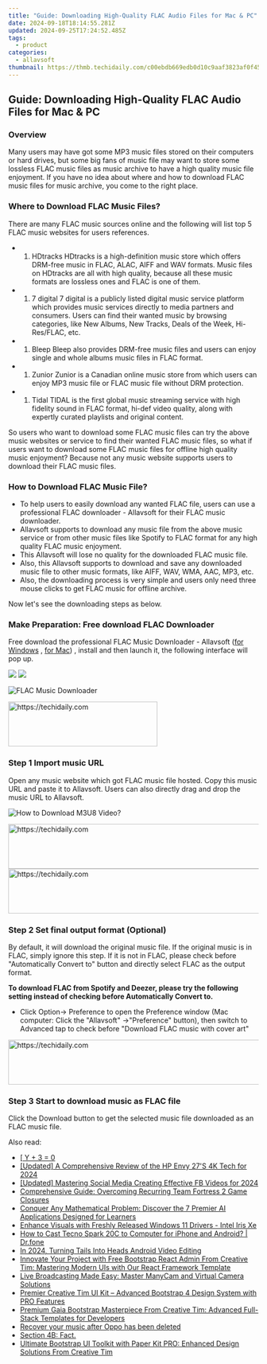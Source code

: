 ```yaml
---
title: "Guide: Downloading High-Quality FLAC Audio Files for Mac & PC"
date: 2024-09-18T18:14:55.281Z
updated: 2024-09-25T17:24:52.485Z
tags:
  - product
categories:
  - allavsoft
thumbnail: https://thmb.techidaily.com/c00ebdb669edb0d10c9aaf3823af0f453bdf1555c8f28ccacb5f514402daa7b4.png
---
```


## Guide: Downloading High-Quality FLAC Audio Files for Mac & PC

### Overview

Many users may have got some MP3 music files stored on their computers or hard drives, but some big fans of music file may want to store some lossless FLAC music files as music archive to have a high quality music file enjoyment. If you have no idea about where and how to download FLAC music files for music archive, you come to the right place.

### Where to Download FLAC Music Files?

There are many FLAC music sources online and the following will list top 5 FLAC music websites for users references.

* 1. HDtracks HDtracks is a high-definition music store which offers DRM-free music in FLAC, ALAC, AIFF and WAV formats. Music files on HDtracks are all with high quality, because all these music formats are lossless ones and FLAC is one of them.
* 1. 7 digital 7 digital is a publicly listed digital music service platform which provides music services directly to media partners and consumers. Users can find their wanted music by browsing categories, like New Albums, New Tracks, Deals of the Week, Hi-Res/FLAC, etc.
* 1. Bleep Bleep also provides DRM-free music files and users can enjoy single and whole albums music files in FLAC format.
* 1. Zunior Zunior is a Canadian online music store from which users can enjoy MP3 music file or FLAC music file without DRM protection.
* 1. Tidal TIDAL is the first global music streaming service with high fidelity sound in FLAC format, hi-def video quality, along with expertly curated playlists and original content.

So users who want to download some FLAC music files can try the above music websites or service to find their wanted FLAC music files, so what if users want to download some FLAC music files for offline high quality music enjoyment? Because not any music website supports users to download their FLAC music files.

### How to Download FLAC Music File?

* To help users to easily download any wanted FLAC file, users can use a professional FLAC downloader - Allavsoft for their FLAC music downloader.
* Allavsoft supports to download any music file from the above music service or from other music files like Spotify to FLAC format for any high quality FLAC music enjoyment.
* This Allavsoft will lose no quality for the downloaded FLAC music file.
* Also, this Allavsoft supports to download and save any downloaded music file to other music formats, like AIFF, WAV, WMA, AAC, MP3, etc.
* Also, the downloading process is very simple and users only need three mouse clicks to get FLAC music for offline archive.

Now let's see the downloading steps as below.

### Make Preparation: Free download FLAC Downloader

Free download the professional FLAC Music Downloader - Allavsoft ([for Windows](https://tools.techidaily.com/allavsoft/products/) , [for Mac](https://tools.techidaily.com/allavsoft/products/)) , install and then launch it, the following interface will pop up.

[![](https://www.allavsoft.com/how-to/../images/how-to/free-download-win.jpg)](https://tools.techidaily.com/allavsoft/products/) [![](https://www.allavsoft.com/how-to/../images/how-to/free-download-mac.jpg)](https://tools.techidaily.com/allavsoft/products/)

![FLAC Music Downloader](https://www.allavsoft.com/how-to/../images/allavsoft/screen-shot-600.jpg)

<!-- affiliate ads begin -->
<a href="https://aidotcom.pxf.io/c/5597632/2129041/19576" target="_top" id="2129041">
  <img src="//a.impactradius-go.com/display-ad/19576-2129041" border="0" alt="https://techidaily.com" width="300" height="90"/>
</a>
<img height="0" width="0" src="https://aidotcom.pxf.io/i/5597632/2129041/19576" style="position:absolute;visibility:hidden;" border="0" />
<!-- affiliate ads end -->

### Step 1 Import music URL

Open any music website which got FLAC music file hosted. Copy this music URL and paste it to Allavsoft. Users can also directly drag and drop the music URL to Allavsoft.

![How to Download M3U8 Video?](https://www.allavsoft.com/how-to/../images/how-to/download-rtmp-video/download-rtmp-video.jpg)

<!-- affiliate ads begin -->
<a href="https://zebaoaffiliateprogram.pxf.io/c/5597632/2137975/21526" target="_top" id="2137975">
  <img src="//a.impactradius-go.com/display-ad/21526-2137975" border="0" alt="https://techidaily.com" width="728" height="90"/>
</a>
<img height="0" width="0" src="https://zebaoaffiliateprogram.pxf.io/i/5597632/2137975/21526" style="position:absolute;visibility:hidden;" border="0" />
<!-- affiliate ads end -->

<!-- affiliate ads begin -->
<a href="https://appsumo.8odi.net/c/5597632/2043597/7443" target="_top" id="2043597">
  <img src="//a.impactradius-go.com/display-ad/7443-2043597" border="0" alt="https://techidaily.com" width="728" height="90"/>
</a>
<img height="0" width="0" src="https://appsumo.8odi.net/i/5597632/2043597/7443" style="position:absolute;visibility:hidden;" border="0" />
<!-- affiliate ads end -->

### Step 2 Set final output format (Optional)

By default, it will download the original music file. If the original music is in FLAC, simply ignore this step. If it is not in FLAC, please check before "Automatically Convert to" button and directly select FLAC as the output format.

**To download FLAC from Spotify and Deezer, please try the following setting instead of checking before Automatically Convert to.**

* Click Option-> Preference to open the Preference window (Mac computer: Click the "Allavsoft" ->"Preference" button), then switch to Advanced tap to check before "Download FLAC music with cover art"

<!-- affiliate ads begin -->
<a href="https://ephamedtechinc.pxf.io/c/5597632/2136615/26400" target="_top" id="2136615">
  <img src="//a.impactradius-go.com/display-ad/26400-2136615" border="0" alt="https://techidaily.com" width="728" height="90"/>
</a>
<img height="0" width="0" src="https://ephamedtechinc.pxf.io/i/5597632/2136615/26400" style="position:absolute;visibility:hidden;" border="0" />
<!-- affiliate ads end -->

### Step 3 Start to download music as FLAC file

Click the Download button to get the selected music file downloaded as an FLAC music file.

<ins class="adsbygoogle"
     style="display:block"
     data-ad-format="autorelaxed"
     data-ad-client="ca-pub-7571918770474297"
     data-ad-slot="1223367746"></ins>

<ins class="adsbygoogle"
     style="display:block"
     data-ad-client="ca-pub-7571918770474297"
     data-ad-slot="8358498916"
     data-ad-format="auto"
     data-full-width-responsive="true"></ins>

<span class="atpl-alsoreadstyle">Also read:</span>
<div><ul>
<li><a href="https://fox-where.techidaily.com/y-plus-3-0/"><u> [ Y + 3 = 0 </u></a></li>
<li><a href="https://fox-cloud.techidaily.com/updated-a-comprehensive-review-of-the-hp-envy-27s-4k-tech-for-2024/"><u>[Updated] A Comprehensive Review of the HP Envy 27'S 4K Tech for 2024</u></a></li>
<li><a href="https://facebook-clips.techidaily.com/updated-mastering-social-media-creating-effective-fb-videos-for-2024/"><u>[Updated] Mastering Social Media Creating Effective FB Videos for 2024</u></a></li>
<li><a href="https://win-solutions.techidaily.com/comprehensive-guide-overcoming-recurring-team-fortress-2-game-closures/"><u>Comprehensive Guide: Overcoming Recurring Team Fortress 2 Game Closures</u></a></li>
<li><a href="https://tech-hub.techidaily.com/conquer-any-mathematical-problem-discover-the-7-premier-ai-applications-designed-for-learners/"><u>Conquer Any Mathematical Problem: Discover the 7 Premier AI Applications Designed for Learners</u></a></li>
<li><a href="https://driver-download.techidaily.com/enhance-visuals-with-freshly-released-windows-11-drivers-intel-iris-xe/"><u>Enhance Visuals with Freshly Released Windows 11 Drivers - Intel Iris Xe</u></a></li>
<li><a href="https://screen-mirror.techidaily.com/how-to-cast-tecno-spark-20c-to-computer-for-iphone-and-android-drfone-by-drfone-android/"><u>How to Cast Tecno Spark 20C to Computer for iPhone and Android? | Dr.fone</u></a></li>
<li><a href="https://some-skills.techidaily.com/in-2024-turning-tails-into-heads-android-video-editing/"><u>In 2024, Turning Tails Into Heads Android Video Editing</u></a></li>
<li><a href="https://fox-where.techidaily.com/innovate-your-project-with-free-bootstrap-react-admin-from-creative-tim-mastering-modern-uis-with-our-react-framework-template/"><u>Innovate Your Project with Free Bootstrap React Admin From Creative Tim: Mastering Modern UIs with Our React Framework Template</u></a></li>
<li><a href="https://techtrends.techidaily.com/live-broadcasting-made-easy-master-manycam-and-virtual-camera-solutions/"><u>Live Broadcasting Made Easy: Master ManyCam and Virtual Camera Solutions</u></a></li>
<li><a href="https://fox-where.techidaily.com/premier-creative-tim-ui-kit-advanced-bootstrap-4-design-system-with-pro-features/"><u>Premier Creative Tim UI Kit – Advanced Bootstrap 4 Design System with PRO Features</u></a></li>
<li><a href="https://fox-where.techidaily.com/premium-gaia-bootstrap-masterpiece-from-creative-tim-advanced-full-stack-templates-for-developers/"><u>Premium Gaia Bootstrap Masterpiece From Creative Tim: Advanced Full-Stack Templates for Developers</u></a></li>
<li><a href="https://review-topics.techidaily.com/recover-your-music-after-oppo-has-been-deleted-by-fonelab-android-recover-music/"><u>Recover your music after Oppo has been deleted</u></a></li>
<li><a href="https://fox-where.techidaily.com/section-4b-fact/"><u>Section 4B: Fact.</u></a></li>
<li><a href="https://fox-where.techidaily.com/ultimate-bootstrap-ui-toolkit-with-paper-kit-pro-enhanced-design-solutions-from-creative-tim/"><u>Ultimate Bootstrap UI Toolkit with Paper Kit PRO: Enhanced Design Solutions From Creative Tim</u></a></li>
</ul></div>

